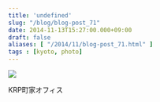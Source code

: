 ```yaml
---
title: 'undefined'
slug: "/blog/blog-post_71"
date: 2014-11-13T15:27:00.000+09:00
draft: false
aliases: [ "/2014/11/blog-post_71.html" ]
tags : [kyoto, photo]
---
```


  
![](http://68.media.tumblr.com/8c447fc97bdb2a7d6771842a52453cd9/tumblr_nezetiVaYf1rwrdpxo1_1280.jpg)  

  
  

KRP町家オフィス